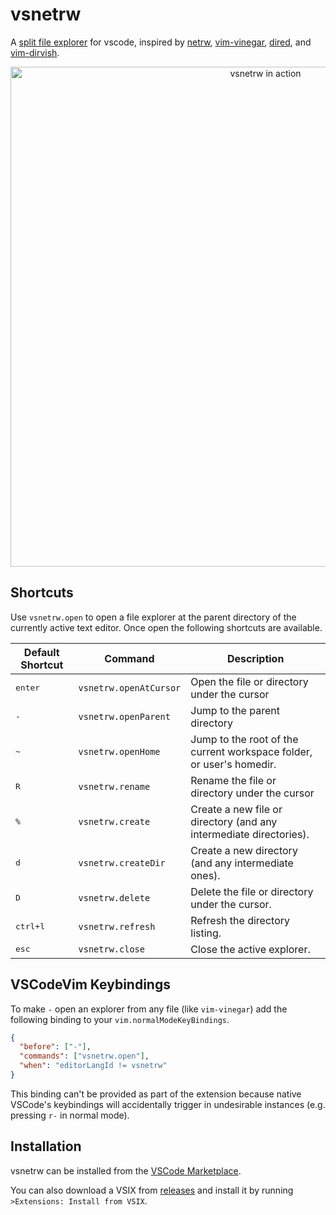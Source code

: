 # vsnetrw
A [split file explorer][oil-and-vinegar] for vscode, inspired by [netrw][netrw], [vim-vinegar][vinegar], [dired][dired], and [vim-dirvish][dirvish].

<p align="center">
<img width="800" src="https://user-images.githubusercontent.com/1266011/178103105-1cc41f9e-2b19-4d2c-8e64-7f9c688575e6.png" alt="vsnetrw in action" />
</p>

## Shortcuts
Use `vsnetrw.open` to open a file explorer at the parent directory of the currently active text editor. Once open the following shortcuts are available.

| Default Shortcut | Command | Description |
| ---------------- | ------- | ----------- |
| <kbd>enter</kbd> | `vsnetrw.openAtCursor` | Open the file or directory under the cursor |
| <kbd>-</kbd> | `vsnetrw.openParent` | Jump to the parent directory |
| <kbd>~</kbd> | `vsnetrw.openHome` | Jump to the root of the current workspace folder, or user's homedir. |
| <kbd>R</kbd> | `vsnetrw.rename` | Rename the file or directory under the cursor |
| <kbd>%</kbd> | `vsnetrw.create` | Create a new file or directory (and any intermediate directories). |
| <kbd>d</kbd> | `vsnetrw.createDir` | Create a new directory (and any intermediate ones). |
| <kbd>D</kbd> | `vsnetrw.delete` | Delete the file or directory under the cursor. |
| <kbd>ctrl+l</kbd> | `vsnetrw.refresh` | Refresh the directory listing. |
| <kbd>esc</kbd> | `vsnetrw.close` | Close the active explorer. |

## VSCodeVim Keybindings
To make `-` open an explorer from any file (like `vim-vinegar`) add the following binding to your `vim.normalModeKeyBindings`.

```json
{
  "before": ["-"],
  "commands": ["vsnetrw.open"],
  "when": "editorLangId != vsnetrw"
}
```

This binding can't be provided as part of the extension because native VSCode's keybindings will accidentally trigger in undesirable instances (e.g. pressing `r-` in normal mode).

## Installation
vsnetrw can be installed from the [VSCode Marketplace](https://marketplace.visualstudio.com/items?itemName=danprince.vsnetrw).

You can also download a VSIX from [releases](https://github.com/danprince/vsnetrw/releases) and install it by running `>Extensions: Install from VSIX`.

[netrw]: https://www.vim.org/scripts/script.php?script_id=1075
[vinegar]: https://github.com/tpope/vim-vinegar
[dired]: https://www.emacswiki.org/emacs/DiredMode
[dirvish]: https://github.com/justinmk/vim-dirvish
[oil-and-vinegar]: http://vimcasts.org/blog/2013/01/oil-and-vinegar-split-windows-and-project-drawer/
